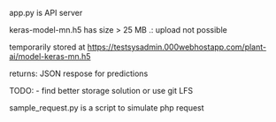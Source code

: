 app.py is API server

keras-model-mn.h5 has size > 25 MB .: upload not possible

temporarily stored at https://testsysadmin.000webhostapp.com/plant-ai/model-keras-mn.h5

returns: JSON respose for predictions


TODO: 
      - find better storage solution or use git LFS


sample_request.py is a script to simulate php request
